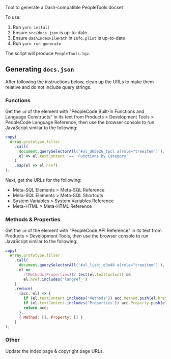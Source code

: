 Tool to generate a Dash-compatible PeopleTools docset

To use:

1. Run `yarn install`
2. Ensure `src/docs.json` is up-to-date
3. Ensure `dashIndexFilePath` in `Info.plist` is up-to-date
3. Run `yarn run generate`

The script will produce `PeopleTools.tgz`.

## Generating `docs.json`

After following the instructions below, clean up the URLs to make them relative
and do not include query strings.

### Functions

Get the `id` of the element with "PeopleCode Built-in Functions and Language
Constructs" in its text from Products > Development Tools > PeopleCode Language 
Reference, then use the browser console to run JavaScript similar to the 
following:

```js
copy(
  Array.prototype.filter
    .call(
      document.querySelectorAll('#ul_d65e26_tpcl a[role="treeitem"]'),
      el => el.textContent !== 'Functions by Category'
    )
    .map(el => el.href)
);
```

Next, get the URLs for the following:
* Meta-SQL Elements > Meta-SQL Reference
* Meta-SQL Elements > Meta-SQL Shortcuts
* System Variables > System Variables Reference
* Meta-HTML > Meta-HTML Reference

### Methods & Properties

Get the `id` of the element with "PeopleCode API Reference" in its text from
Products > Development Tools, then use the browser console to run JavaScript 
similar to the following:

```js
copy(
  Array.prototype.filter
    .call(
      document.querySelectorAll('#ul_lisbj_d3e48 a[role="treeitem"]'),
      el =>
        /(Methods|Properties)$/.test(el.textContent) &&
        el.href.includes('langref_')
    )
    .reduce(
      (acc, el) => {
        if (el.textContent.includes('Methods')) acc.Method.push(el.href);
        if (el.textContent.includes('Properties')) acc.Property.push(el.href);
        return acc;
      },
      { Method: [], Property: [] }
    )
);
```

### Other

Update the index page & copyright page URLs.
